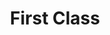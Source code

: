---
ee_id_thing: '4254'
site: '1'
type: '2'
inv_num: 2015-004
url: 2015-004-first-class
title: First Class
year: '2015'
display_year: '2015'
medium: 'Foam pool noodles, necklace, sock, armbands, sleeve jewelry '
dims: 140 cm x variable width x variable depth
pitch: ''
ps: ''
live_url: ''
related: ''
youtube: ''
related_code: ''
imgs: first-class-2015-004-full-database-JH.jpg,first-class-2015-004-detail-1-database-JH.jpg
subheading: ''
download: ''
add_credit: ''
commission: ''
layout: things-i-made
---